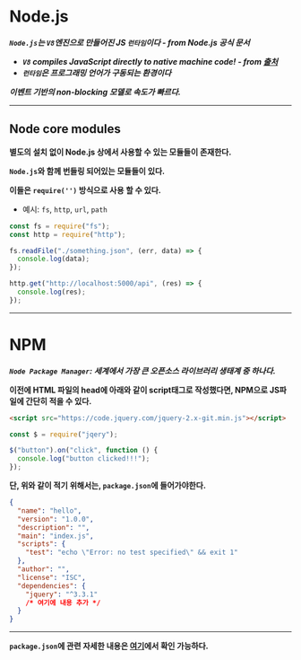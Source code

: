 # Node.js

**_`Node.js`는 `V8`엔진으로 만들어진 JS `런타임`이다 - from Node.js 공식 문서_**

- **_`V8` compiles JavaScript directly to native machine code! - from [출처](https://en.wikipedia.org/wiki/Chrome_V8)_**
- **_`런타임`은 프로그래밍 언어가 구동되는 환경이다_**

**_이벤트 기반의 non-blocking 모델로 속도가 빠르다._**

---

## Node core modules

**별도의 설치 없이 Node.js 상에서 사용할 수 있는 모듈들이 존재한다.**

**`Node.js`와 함께 번들링 되어있는 모듈들이 있다.**

**이들은 `require('')` 방식으로 사용 할 수 있다.**

- 예시: `fs`, `http`, `url`, `path`

```js
const fs = require("fs");
const http = require("http");

fs.readFile("./something.json", (err, data) => {
  console.log(data);
});

http.get("http://localhost:5000/api", (res) => {
  console.log(res);
});
```

---

# NPM

**_`Node Package Manager`: 세계에서 가장 큰 오픈소스 라이브러리 생태계 중 하나다._**

**이전에 HTML 파일의 head에 아래와 같이 script태그로 작성했다면, NPM으로 JS파일에 간단히 적을 수 있다.**

```html
<script src="https://code.jquery.com/jquery-2.x-git.min.js"></script>
```

```js
const $ = require("jqery");

$("button").on("click", function () {
  console.log("button clicked!!!");
});
```

**단, 위와 같이 적기 위해서는, `package.json`에 들어가야한다.**

```json
{
  "name": "hello",
  "version": "1.0.0",
  "description": "",
  "main": "index.js",
  "scripts": {
    "test": "echo \"Error: no test specified\" && exit 1"
  },
  "author": "",
  "license": "ISC",
  "dependencies": {
    "jquery": "^3.3.1"
    /* 여기에 내용 추가 */
  }
}
```

---

**`package.json`에 관련 자세한 내용은 [여기](https://github.com/neoera1346/TIL/blob/master/Server/Package.json.md)에서 확인 가능하다.**
